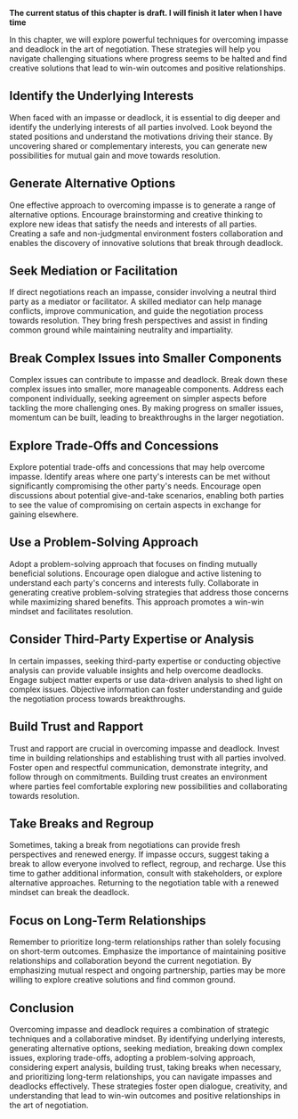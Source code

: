 **The current status of this chapter is draft. I will finish it later when I have time**

In this chapter, we will explore powerful techniques for overcoming impasse and deadlock in the art of negotiation. These strategies will help you navigate challenging situations where progress seems to be halted and find creative solutions that lead to win-win outcomes and positive relationships.

Identify the Underlying Interests
---------------------------------

When faced with an impasse or deadlock, it is essential to dig deeper and identify the underlying interests of all parties involved. Look beyond the stated positions and understand the motivations driving their stance. By uncovering shared or complementary interests, you can generate new possibilities for mutual gain and move towards resolution.

Generate Alternative Options
----------------------------

One effective approach to overcoming impasse is to generate a range of alternative options. Encourage brainstorming and creative thinking to explore new ideas that satisfy the needs and interests of all parties. Creating a safe and non-judgmental environment fosters collaboration and enables the discovery of innovative solutions that break through deadlock.

Seek Mediation or Facilitation
------------------------------

If direct negotiations reach an impasse, consider involving a neutral third party as a mediator or facilitator. A skilled mediator can help manage conflicts, improve communication, and guide the negotiation process towards resolution. They bring fresh perspectives and assist in finding common ground while maintaining neutrality and impartiality.

Break Complex Issues into Smaller Components
--------------------------------------------

Complex issues can contribute to impasse and deadlock. Break down these complex issues into smaller, more manageable components. Address each component individually, seeking agreement on simpler aspects before tackling the more challenging ones. By making progress on smaller issues, momentum can be built, leading to breakthroughs in the larger negotiation.

Explore Trade-Offs and Concessions
----------------------------------

Explore potential trade-offs and concessions that may help overcome impasse. Identify areas where one party's interests can be met without significantly compromising the other party's needs. Encourage open discussions about potential give-and-take scenarios, enabling both parties to see the value of compromising on certain aspects in exchange for gaining elsewhere.

Use a Problem-Solving Approach
------------------------------

Adopt a problem-solving approach that focuses on finding mutually beneficial solutions. Encourage open dialogue and active listening to understand each party's concerns and interests fully. Collaborate in generating creative problem-solving strategies that address those concerns while maximizing shared benefits. This approach promotes a win-win mindset and facilitates resolution.

Consider Third-Party Expertise or Analysis
------------------------------------------

In certain impasses, seeking third-party expertise or conducting objective analysis can provide valuable insights and help overcome deadlocks. Engage subject matter experts or use data-driven analysis to shed light on complex issues. Objective information can foster understanding and guide the negotiation process towards breakthroughs.

Build Trust and Rapport
-----------------------

Trust and rapport are crucial in overcoming impasse and deadlock. Invest time in building relationships and establishing trust with all parties involved. Foster open and respectful communication, demonstrate integrity, and follow through on commitments. Building trust creates an environment where parties feel comfortable exploring new possibilities and collaborating towards resolution.

Take Breaks and Regroup
-----------------------

Sometimes, taking a break from negotiations can provide fresh perspectives and renewed energy. If impasse occurs, suggest taking a break to allow everyone involved to reflect, regroup, and recharge. Use this time to gather additional information, consult with stakeholders, or explore alternative approaches. Returning to the negotiation table with a renewed mindset can break the deadlock.

Focus on Long-Term Relationships
--------------------------------

Remember to prioritize long-term relationships rather than solely focusing on short-term outcomes. Emphasize the importance of maintaining positive relationships and collaboration beyond the current negotiation. By emphasizing mutual respect and ongoing partnership, parties may be more willing to explore creative solutions and find common ground.

Conclusion
----------

Overcoming impasse and deadlock requires a combination of strategic techniques and a collaborative mindset. By identifying underlying interests, generating alternative options, seeking mediation, breaking down complex issues, exploring trade-offs, adopting a problem-solving approach, considering expert analysis, building trust, taking breaks when necessary, and prioritizing long-term relationships, you can navigate impasses and deadlocks effectively. These strategies foster open dialogue, creativity, and understanding that lead to win-win outcomes and positive relationships in the art of negotiation.
